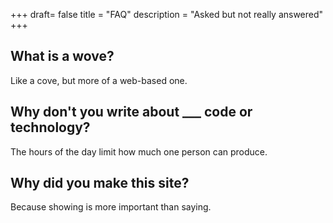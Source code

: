 +++
draft= false
title = "FAQ"
description = "Asked but not really answered"
+++

## What is a wove?

Like a cove, but more of a web-based one. 

## Why don't you write about ___ code or technology?

The hours of the day limit how much one person can produce. 

## Why did you make this site? 

Because showing is more important than saying. 
